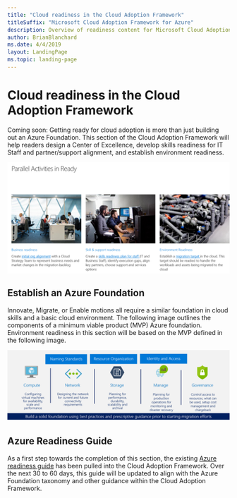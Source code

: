 ```yaml
---
title: "Cloud readiness in the Cloud Adoption Framework"
titleSuffix: "Microsoft Cloud Adoption Framework for Azure"
description: Overview of readiness content for Microsoft Cloud Adoption Framework for Azure
author: BrianBlanchard
ms.date: 4/4/2019
layout: LandingPage
ms.topic: landing-page
---
```


# Cloud readiness in the Cloud Adoption Framework

Coming soon: Getting ready for cloud adoption is more than just building out an Azure Foundation. This section of the Cloud Adoption Framework will help readers design a Center of Excellence, develop skills readiness for IT Staff and partner/support alignment, and establish environment readiness.

![Overview of the Ready section of the Cloud Adoption Framework](../_images/ready/overview.png)

## Establish an Azure Foundation

Innovate, Migrate, or Enable motions all require a similar foundation in cloud skills and a basic cloud environment. The following image outlines the components of a minimum viable product (MVP) Azure foundation. Environment readiness in this section will be based on the MVP defined in the following image.

![Azure foundation](../_images/ready/AzureFoundation.png)

## Azure Readiness Guide

As a first step towards the completion of this section, the existing [Azure readiness guide](./azure-readiness-guide/index.md) has been pulled into the Cloud Adoption Framework. Over the next 30 to 60 days, this guide will be updated to align with the Azure Foundation taxonomy and other guidance within the Cloud Adoption Framework.